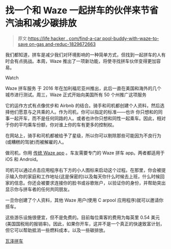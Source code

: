 # 找一个和 Waze 一起拼车的伙伴来节省汽油和减少碳排放

> 原文:[https://life hacker . com/find-a-car pool-buddy-with-waze-to-save on-gas and-reduc-1829672663](https://lifehacker.com/find-a-carpool-buddy-with-waze-to-save-on-gas-and-reduc-1829672663)

我们都知道，拼车是减少我们对环境影响的一种简单方式，但找到一起拼车的人有时会有点挑战。本周，Waze 推出了一项新功能，将使寻找拼车伙伴变得更加容易。

Watch

Waze 拼车服务 于 2016 年在加利福尼亚州推出，此后一直在美国和海外的几个城市进行测试。周三，Waze 正式开始向美国所有 50 个州推广这项服务

它的运作方式有点像优步和 Airbnb 的结合。骑手和司机都创建个人资料，然后选择他们愿意与之共乘的人。作为司机，你可以指定的标准——也许 你只想和的同事一起开车，而不是任何同路的人。或者也许你只想和同性一起乘车。因此，相对于你的平均乘车份额，你对谁上你的车有更多的控制权。

在网站上，骑手和司机都被给予了星级，所以你可以剔除那些可能因为不良行为(或糟糕的驾驶)而被解雇的人。

做司机，你用 [传统 Waze app](https://www.waze.com/download) 。车友需要专门的 Waze 拼车 app。两者都适用于 iOS 和 Android。

司机可以通过点击应用程序右下方的小人图标来启动这个过程。在那里，你会被提示输入你的家庭和工作地址(这是保密的)以及每天你什么时候去上班，什么时候回家的信息。你还会被要求连接你的脸书或谷歌账户，以验证你的身份，并帮助突出显示你与拼车者的任何共同朋友。

一旦你创建了个人资料，其他 Waze 用户(使用 C arpool 应用程序)就可以邀请你搭车。

这些游乐设施很便宜，但不是免费的。目前每位乘客的费用为每英里 0.54 美元(美国国税局的报销率)。因此，如果你开车，这并不是一个真正的快速致富计划，但它可以帮助抵消一些燃料成本，以及一些碳排放。

[瓦泽拼车](https://www.waze.com/carpool)